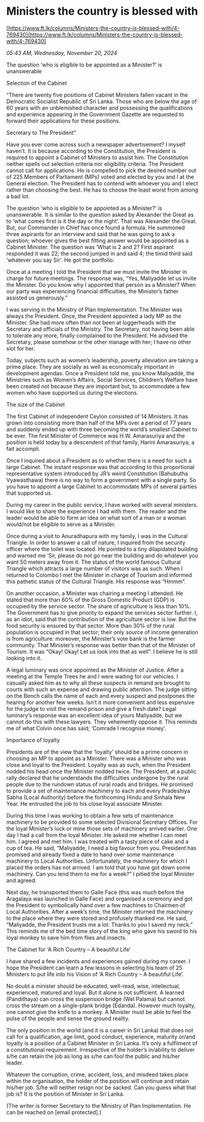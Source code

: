 # Ministers the country is blessed with

[https://www.ft.lk/columns/Ministers-the-country-is-blessed-with/4-769430](https://www.ft.lk/columns/Ministers-the-country-is-blessed-with/4-769430)

*05:43 AM, Wednesday, November 20, 2024*

The question ‘who is eligible to be appointed as a Minister?’ is unanswerable

Selection of the Cabinet

“There are twenty five positions of Cabinet Ministers fallen vacant in the Democratic Socialist Republic of Sri Lanka. Those who are below the age of 60 years with an unblemished character and possessing the qualifications and experience appearing in the Government Gazette are requested to forward their applications for these positions.

Secretary to The President”

Have you ever come across such a newspaper advertisement? I myself haven’t. It is because according to the Constitution, the President is required to appoint a Cabinet of Ministers to assist him. The Constitution neither spells out selection criteria nor eligibility criteria. The President cannot call for applications. He is compelled to pick the desired number out of 225 Members of Parliament (MPs) voted and elected by you and I at the General election. The President has to contend with whoever you and I elect rather than choosing the best. He has to choose the least worst from among a bad lot.

The question ‘who is eligible to be appointed as a Minister?’ is unanswerable. It is similar to the question asked by Alexander the Great as to ‘what comes first is it the day or the night’. That was Alexander the Great. But, our Commander in Chief has once found a formula. He summoned three aspirants for an interview and said that he was going to ask a question; whoever gives the best fitting answer would be appointed as a Cabinet Minister. The question was ‘What is 2 and 2? First aspirant responded it was 22; the second jumped in and said 4; the timid third said ‘whatever you say Sir’. He got the portfolio.

Once at a meeting I told the President that we must invite the Minister in charge for future meetings. The response was, “Yes, Maliyadde let us invite the Minister. Do you know why I appointed that person as a Minister? When our party was experiencing financial difficulties, the Minister’s father assisted us generously.”

I was serving in the Ministry of Plan Implementation. The Minister was always the President. Once, the President appointed a lady MP as the Minister. She had more often than not been at loggerheads with the Secretary and officials of the Ministry. The Secretary, not having been able to tolerate any more, finally complained to the President. He advised the Secretary, please somehow or the other manage with her; I have no other slot for her.

Today, subjects such as women’s leadership, poverty alleviation are taking a prime place. They are socially as well as economically important in development agendas. Once a President told me, you know Maliyadde, the Ministries such as Women’s Affairs, Social Services, Children’s Welfare have been created not because they are important but, to accommodate a few women who have supported us during the elections.

The size of the Cabinet

The first Cabinet of independent Ceylon consisted of 14 Ministers. It has grown into consisting more than half of the MPs over a period of 77 years and suddenly ended up with three becoming the world’s smallest Cabinet to be ever. The first Minister of Commerce was H.W. Amarasuriya and the position is held today by a descendent of that family, Harini Amarasuriya; a fait accompli.

Once I inquired about a President as to whether there is a need for such a large Cabinet. The instant response was that according to this proportional representative system introduced by JR’s weird Constitution (Bahubutha Vyawasthawa) there is no way to form a government with a single party. So you have to appoint a large Cabinet to accommodate MPs of several parties that supported us.

During my career in the public service, I have worked with several ministers. I would like to share the experience I had with them. The reader and the leader would be able to form an idea on what sort of a man or a woman would/not be eligible to serve as a Minister.

Once during a visit to Anuradhapura with my family, I was in the Cultural Triangle. In order to answer a call of nature, I inquired from the security officer where the toilet was located. He pointed to a tiny dilapidated building and warned me ‘Sir, please do not go near the building and do whatever you want 50 meters away from it. The status of the world famous Cultural Triangle which attracts a large number of visitors was as such. When I returned to Colombo I met the Minister in charge of Tourism and informed this pathetic status of the Cultural Triangle. His response was “Hmmm”.

On another occasion, a Minister was chairing a meeting I attended. He stated that more than 60% of the Gross Domestic Product (GDP) is occupied by the service sector. The share of agriculture is less than 10%. The Government has to give priority to expand the services sector further. I, as an idiot, said that the contribution of the agriculture sector is low. But the food security is ensured by that sector. More than 30% of the rural population is occupied in that sector; their only source of income generation is from agriculture: moreover, the Minister’s vote bank is the farmer community. That Minister’s response was better than that of the Minister of Tourism. It was “Okay! Okay! Let us look into that as well”. I believe he is still looking into it.

A legal luminary was once appointed as the Minister of Justice. After a meeting at the Temple Trees he and I were waiting for our vehicles. I casually asked him as to why all these suspects in remand are brought to courts with such an expense and drawing public attention. The judge sitting on the Bench calls the name of each and every suspect and postpones the hearing for another few weeks. Isn’t it more convenient and less expensive for the judge to visit the remand prison and give a fresh date? Legal luminary’s response was an excellent idea of yours Maliyadde, but we cannot do this with these lawyers. They vehemently oppose it. This reminds me of what Colvin once has said; ‘Comrade I recognise money’.

Importance of loyalty

Presidents are of the view that the ‘loyalty’ should be a prime concern in choosing an MP to appoint as a Minister. There was a Minister who was close and loyal to the President. Loyalty was as such, when the President nodded his head once the Minister nodded twice. The President, at a public rally declared that he understands the difficulties undergone by the rural people due to the rundown status of rural roads and bridges. He promised to provide a set of maintenance machinery to each and every Pradeshiya Sabha (Local Authority) before the forthcoming Hindu and Sinhala New Year. He entrusted the job to his close loyal associate Minister.

During this time I was working to obtain a few sets of maintenance machinery to be provided to some selected Divisional Secretary Offices. For the loyal Minister’s luck or mine those sets of machinery arrived earlier. One day I had a call from the loyal Minister. He asked me whether I can meet him. I agreed and met him. I was treated with a tasty piece of cake and a cup of tea. He said, “Maliyadde, I need a big favour from you. President has promised and already fixed a date to hand over some maintenance machinery to Local Authorities. Unfortunately, the machinery for which I placed the orders has not arrived. I am told that you have got down some machinery. Can you lend them to me for a week?” I pitied the loyal Minister and agreed.

Next day, he transported them to Galle Face (this was much before the Aragalaya was launched in Galle Face) and organised a ceremony and got the President to symbolically hand over a few machines to Chairmen of Local Authorities. After a week’s time, the Minister returned the machinery to the place where they were stored and profusely thanked me. He said, “Maliyadde, the President trusts me a lot. Thanks to you I saved my neck.” This reminds me of the bed time story of the king who gave his sword to his loyal monkey to save him from flies and insects.

The Cabinet for ‘A Rich Country – A beautiful Life’

I have shared a few incidents and experiences gained during my career. I hope the President can learn a few lessons in selecting his team of 25 Ministers to put life into his Vision of ‘A Rich Country – A beautiful Life’.

No doubt a minister should be educated, well-read, wise, intellectual, experienced, matured and loyal. But it alone is not sufficient. A learned (Pandithaya) can cross the suspension bridge (Wel Palama) but cannot cross the stream on a single-plank bridge (Edanda). However much loyalty, one cannot give the knife to a monkey. A Minister must be able to feel the pulse of the people and sense the ground reality.

The only position in the world (and it is a career in Sri Lanka) that does not call for a qualification, age limit, good conduct, experience, maturity or/and loyalty is a position of a Cabinet Minister in Sri Lanka. It’s only a fulfilment of a constitutional requirement. Irrespective of the holder’s in/ability to deliver s/he can retain the job as long as s/he can fool the public and his/her leader.

Whatever the corruption, crime, accident, loss, and misdeed takes place within the organisation, the holder of the position will continue and retain his/her job. S/he will neither resign nor be sacked. Can you guess what that job is? It is the position of Minister in Sri Lanka.

(The writer is former Secretary to the Ministry of Plan Implementation. He can be reached on [email protected].)

